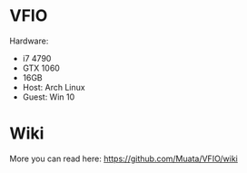 # VFIO
Hardware:
* i7 4790
* GTX 1060
* 16GB
* Host: Arch Linux
* Guest: Win 10

# Wiki

More you can read here:
https://github.com/Muata/VFIO/wiki
